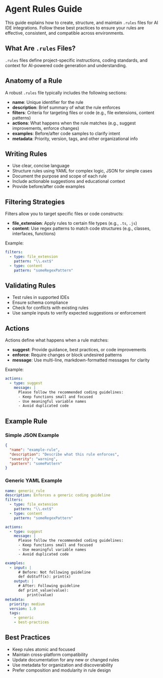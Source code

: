 # Agent Rules Guide

This guide explains how to create, structure, and maintain `.rules` files for AI IDE integrations. Follow these best practices to ensure your rules are effective, consistent, and compatible across environments.

## What Are `.rules` Files?

`.rules` files define project-specific instructions, coding standards, and context for AI-powered code generation and understanding.

## Anatomy of a Rule

A robust `.rules` file typically includes the following sections:

- **name**: Unique identifier for the rule
- **description**: Brief summary of what the rule enforces
- **filters**: Criteria for targeting files or code (e.g., file extensions, content patterns)
- **actions**: What happens when the rule matches (e.g., suggest improvements, enforce changes)
- **examples**: Before/after code samples to clarify intent
- **metadata**: Priority, version, tags, and other organizational info

## Writing Rules

- Use clear, concise language
- Structure rules using YAML for complex logic, JSON for simple cases
- Document the purpose and scope of each rule
- Include actionable suggestions and educational context
- Provide before/after code examples

## Filtering Strategies

Filters allow you to target specific files or code constructs:

- **file_extension**: Apply rules to certain file types (e.g., `.ts`, `.js`)
- **content**: Use regex patterns to match code structures (e.g., classes, interfaces, functions)

Example:
```yaml
filters:
  - type: file_extension
    pattern: "\\.ext$"
  - type: content
    pattern: "someRegexPattern"
```

## Validating Rules

- Test rules in supported IDEs
- Ensure schema compliance
- Check for conflicts with existing rules
- Use sample inputs to verify expected suggestions or enforcement

## Actions

Actions define what happens when a rule matches:

- **suggest**: Provide guidance, best practices, or code improvements
- **enforce**: Require changes or block undesired patterns
- **message**: Use multi-line, markdown-formatted messages for clarity

Example:
```yaml
actions:
  - type: suggest
    message: |
      Please follow the recommended coding guidelines:
      - Keep functions small and focused
      - Use meaningful variable names
      - Avoid duplicated code
```

## Example Rule

### Simple JSON Example

```json
{
  "name": "example-rule",
  "description": "Describe what this rule enforces",
  "severity": "warning",
  "pattern": "somePattern"
}
```

### Generic YAML Example

```yaml
name: generic_rule
description: Enforces a generic coding guideline
filters:
  - type: file_extension
    pattern: "\\.ext$"
  - type: content
    pattern: "someRegexPattern"

actions:
  - type: suggest
    message: |
      Please follow the recommended coding guidelines:
      - Keep functions small and focused
      - Use meaningful variable names
      - Avoid duplicated code

examples:
  - input: |
      # Before: Not following guideline
      def doStuff(x): print(x)
    output: |
      # After: Following guideline
      def print_value(value):
          print(value)
metadata:
  priority: medium
  version: 1.0
  tags:
    - generic
    - best-practices
```

## Best Practices

- Keep rules atomic and focused
- Maintain cross-platform compatibility
- Update documentation for any new or changed rules
- Use metadata for organization and discoverability
- Prefer composition and modularity in rule design


